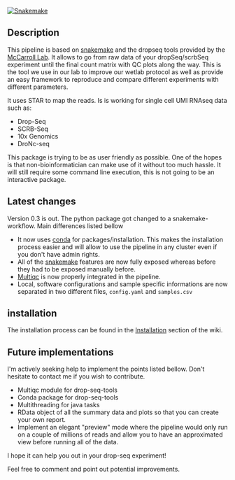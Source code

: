 [![Snakemake](https://img.shields.io/badge/snakemake-≥3.5.2-brightgreen.svg?style=flat-square)](https://snakemake.bitbucket.io)

Description
------------------
This pipeline is based on [snakemake](https://snakemake.readthedocs.io/en/stable/) and the dropseq tools provided by the [McCarroll Lab](http://mccarrolllab.com/dropseq/). It allows to go from raw data of your dropSeq/scrbSeq experiment until the final count matrix with QC plots along the way.
This is the tool we use in our lab to improve our wetlab protocol as well as provide an easy framework to reproduce and compare different experiments with different parameters.

It uses STAR to map the reads. Is is working for single cell UMI RNAseq data such as:

* Drop-Seq
* SCRB-Seq
* 10x Genomics
* DroNc-seq

This package is trying to be as user friendly as possible. One of the hopes is that non-bioinformatician can make use of it without too much hassle. It will still require some command line execution, this is not going to be an interactive package.


Latest changes
-----------------

Version 0.3 is out. The python package got changed to a snakemake-workflow. Main differences listed bellow

* It now uses [conda](https://conda.io/docs/) for packages/installation. This makes the installation process easier and will allow to use the pipeline in any cluster even if you don't have admin rights.
* All of the [snakemake](http://snakemake.readthedocs.io/en/latest/) features are now fully exposed whereas before they had to be exposed manually before.
* [Multiqc](http://multiqc.info/) is now properly integrated in the pipeline.
* Local, software configurations and sample specific informations are now separated in two different files, `config.yaml` and `samples.csv`



installation
------------

The installation process can be found in the [Installation](https://github.com/Hoohm/dropSeqPipe/wiki/Installation) section of the wiki.


Future implementations
---------------------------
I'm actively seeking help to implement the points listed bellow. Don't hesitate to contact me if you wish to contribute.

* Multiqc module for drop-seq-tools
* Conda package for drop-seq-tools
* Multithreading for java tasks
* RData object of all the summary data and plots so that you can create your own report.
* Implement an elegant "preview" mode where the pipeline would only run on a couple of millions of reads and allow you to have an approximated view before running all of the data.

I hope it can help you out in your drop-seq experiment!

Feel free to comment and point out potential improvements.